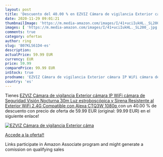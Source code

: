 ```yaml
---
layout: post
title: 'Descuento del 40.00 % en EZVIZ Cámara de vigilancia Exterior cáma'
date: 2020-11-29 09:01:21
thumbnailImage: 'https://m.media-amazon.com/images/I/41+uciIukHL._SL200_.jpg'
images: [ 'https://m.media-amazon.com/images/I/41+uciIukHL._SL200_.jpg' ]
comments: true
category: ofertas
author: ring
slug: 'B07KLS61D4-es'
description:
actualPrice: 59.99 EUR
currency: EUR
price: 59.99
comparePrice: 99.99 EUR
inStock: true
prodname: 'EZVIZ Cámara de vigilancia Exterior cámara IP WiFi cámara de Seguridad Visión Nocturna 30m Luz estroboscópica y Sirena Resistente al Exterior WiFi 2.4G Compatible con Alexa CTQ3W  1080p '
country: 'es'
---
```


Tienes [EZVIZ Cámara de vigilancia Exterior cámara IP WiFi cámara de Seguridad Visión Nocturna 30m Luz estroboscópica y Sirena Resistente al Exterior WiFi 2.4G Compatible con Alexa CTQ3W  1080p ](https://www.amazon.es/dp/B07KLS61D4/?tag=tolees-21) con un 40.00 % de descuento con precio de oferta de 59.99 EUR (original: 99.99 EUR) en el siguiente enlace!

[![EZVIZ Cámara de vigilancia Exterior cáma](https://m.media-amazon.com/images/I/41+uciIukHL._SL200_.jpg)](https://www.amazon.es/dp/B07KLS61D4/?tag=tolees-21)

[Accede a la oferta!!](https://www.amazon.es/dp/B07KLS61D4/?tag=tolees-21)

Links participate in Amazon Associate program and might generate a comission on qualifying sales


